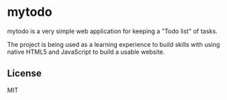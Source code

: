 # mytodo
mytodo is a very simple web application for keeping a "Todo list" of tasks.

The project is being used as a learning experience to build skills with using native HTML5 and JavaScript to build a usable website.

## License
MIT
